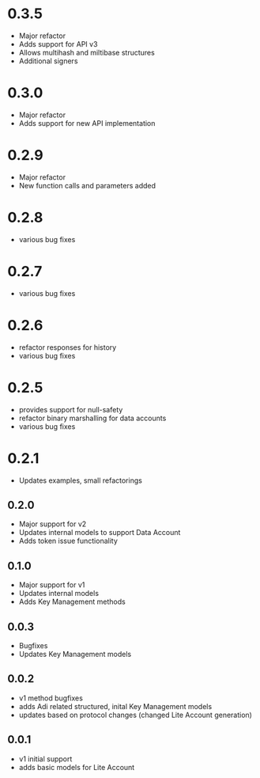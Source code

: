 # 0.3.5
- Major refactor
- Adds support for API v3
- Allows multihash and miltibase structures
- Additional signers

# 0.3.0
- Major refactor
- Adds support for new API implementation

# 0.2.9
- Major refactor
- New function calls and parameters added

# 0.2.8
- various bug fixes

# 0.2.7
- various bug fixes

# 0.2.6
- refactor responses for history
- various bug fixes

# 0.2.5
- provides support for null-safety
- refactor binary marshalling for data accounts
- various bug fixes

# 0.2.1
- Updates examples, small refactorings

## 0.2.0
- Major support for v2
- Updates internal models to support Data Account
- Adds token issue functionality

## 0.1.0
- Major support for v1
- Updates internal models
- Adds Key Management methods

##  0.0.3
- Bugfixes
- Updates Key Management models

## 0.0.2
- v1 method bugfixes
- adds Adi related structured, inital Key Management models
- updates based on protocol changes (changed Lite Account generation)

## 0.0.1
- v1 initial support
- adds basic models for Lite Account
